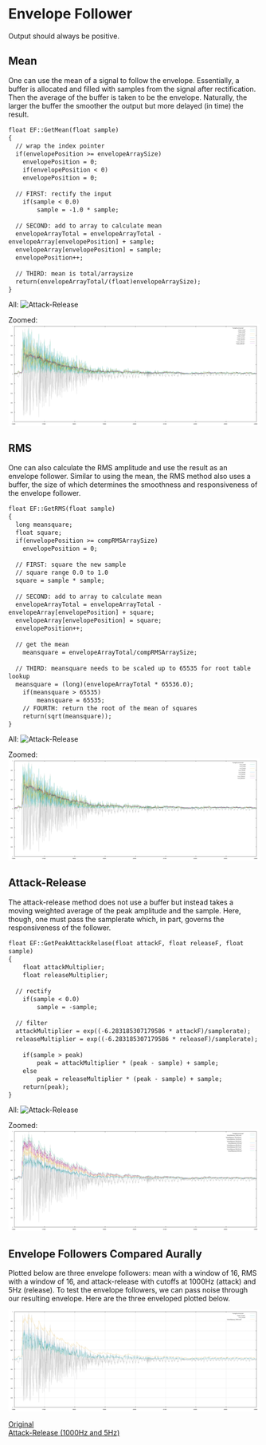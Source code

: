 # Envelope Follower

Output should always be positive.

## Mean
One can use the mean of a signal to follow the envelope. Essentially, a buffer is allocated and filled with samples from the signal after rectification. Then the average of the buffer is taken to be the envelope. Naturally, the larger the buffer the smoother the output but more delayed (in time) the result.

```
float EF::GetMean(float sample)
{
  // wrap the index pointer
  if(envelopePosition >= envelopeArraySize)
    envelopePosition = 0;
	if(envelopePosition < 0)
    envelopePosition = 0;

  // FIRST: rectify the input
	if(sample < 0.0)
		sample = -1.0 * sample;

  // SECOND: add to array to calculate mean
  envelopeArrayTotal = envelopeArrayTotal - envelopeArray[envelopePosition] + sample;
  envelopeArray[envelopePosition] = sample;
  envelopePosition++;

  // THIRD: mean is total/arraysize
  return(envelopeArrayTotal/(float)envelopeArraySize);
}
```

All:
![Attack-Release](./images/funkyDrummer/mean_full.svg)

Zoomed:
![Attack-Release](./images/funkyDrummer/mean_zoom.svg)

## RMS

One can also calculate the RMS amplitude and use the result as an envelope follower. Similar to using the mean, the RMS method also uses a buffer, the size of which determines the smoothness and responsiveness of the envelope follower.

```
float EF::GetRMS(float sample)
{
  long meansquare;
  float square;
  if(envelopePosition >= compRMSArraySize)
    envelopePosition = 0;

  // FIRST: square the new sample
  // square range 0.0 to 1.0
  square = sample * sample;

  // SECOND: add to array to calculate mean
  envelopeArrayTotal = envelopeArrayTotal - envelopeArray[envelopePosition] + square;
  envelopeArray[envelopePosition] = square;
  envelopePosition++;

  // get the mean
	meansquare = envelopeArrayTotal/compRMSArraySize;

  // THIRD: meansquare needs to be scaled up to 65535 for root table lookup
  meansquare = (long)(envelopeArrayTotal * 65536.0);
	if(meansquare > 65535)
		meansquare = 65535;
    // FOURTH: return the root of the mean of squares
    return(sqrt(meansquare));
}
```
All:
![Attack-Release](./images/funkyDrummer/rms_full.svg)

Zoomed:
![Attack-Release](./images/funkyDrummer/rms_zoom.svg)

## Attack-Release

The attack-release method does not use a buffer but instead takes a moving weighted average of the peak amplitude and the sample. Here, though, one must pass the samplerate which, in part, governs the responsiveness of the follower.

```
float EF::GetPeakAttackRelase(float attackF, float releaseF, float sample)
{
	float attackMultiplier;
	float releaseMultiplier;

  // rectify
	if(sample < 0.0)
		sample = -sample;

  // filter
  attackMultiplier = exp((-6.283185307179586 * attackF)/samplerate);
  releaseMultiplier = exp((-6.283185307179586 * releaseF)/samplerate);

	if(sample > peak)
		peak = attackMultiplier * (peak - sample) + sample;
	else
		peak = releaseMultiplier * (peak - sample) + sample;
	return(peak);
}
```
All:
![Attack-Release](./images/funkyDrummer/attackRelease_full.svg)

Zoomed:
![Attack-Release](./images/funkyDrummer/attackRelease_zoom.svg)

## Envelope Followers Compared Aurally

Plotted below are three envelope followers: mean with a window of 16, RMS with a window of 16, and attack-release with cutoffs at 1000Hz (attack) and 5Hz (release). To test the envelope followers, we can pass noise through our resulting envelope. Here are the three enveloped plotted below.

![Attack-Release](./images/funkyDrummer/compared_zoom.svg)

[Original](./src/amplitude/envFollowers/funkyDrummer/78888__oasyntax__170-funky-drummer.mp3) <br/>
[Attack-Release (1000Hz and 5Hz)](./src/amplitude/envFollowers/funkyDrummer/attackRelease_1000-5.mp3)
